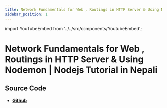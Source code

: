 ```yaml
---
title: Network Fundamentals for Web , Routings in HTTP Server & Using Nodemon | Nodejs Tutorial in Nepali
sidebar_position: 1
---
```


import YouTubeEmbed from '../../src/components/YoutubeEmbed';

# Network Fundamentals for Web , Routings in HTTP Server & Using Nodemon | Nodejs Tutorial in Nepali

<YouTubeEmbed videoId="vC1ojNQfEik" />

## Source Code

- [**Github**](https://github.com/isarojdahal/node-js-workshop)